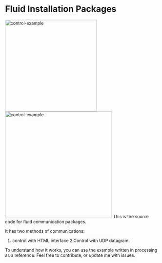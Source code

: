 # Fluid Installation Packages

<img width="300" alt="control-example" src="https://user-images.githubusercontent.com/35811555/119223208-b1be6e80-bb2a-11eb-9ad8-95737e03ce97.jpg">
 <img width="350" alt="control-example" src="https://user-images.githubusercontent.com/35811555/119223072-eed63100-bb29-11eb-832c-a8ab729b0b69.PNG">
 This is the source code for fluid communication packages.
 
 It has two methods of communications: 
 
 1. control with HTML interface 
 2.Control with UDP datagram.
 
 To understand how it works, you can use the example written in processing as a reference.
 Feel free to contribute, or update me with issues.
 
 




